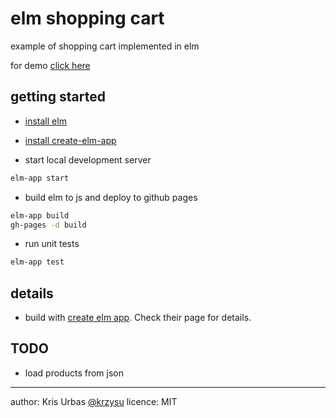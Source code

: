 # elm shopping cart

example of shopping cart implemented in elm

for demo [click here](http://krzysu.github.io/elm-shopping-cart/)

## getting started

- [install elm](https://guide.elm-lang.org/install.html)
- [install create-elm-app](https://github.com/halfzebra/create-elm-app)

- start local development server

```sh
elm-app start
```

- build elm to js and deploy to github pages

```sh
elm-app build
gh-pages -d build
```

- run unit tests

```sh
elm-app test
```

## details
- build with [create elm app](https://github.com/halfzebra/create-elm-app). Check their page for details.

## TODO
- load products from json

* * *
author: Kris Urbas [@krzysu](https://twitter.com/krzysu)
licence: MIT
